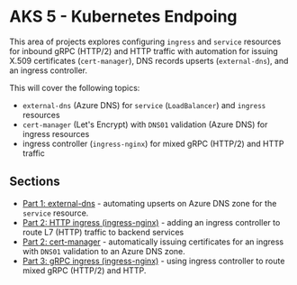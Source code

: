 # AKS 5 - Kubernetes Endpoing

This area of projects explores configuring `ingress` and `service` resources for inbound gRPC (HTTP/2) and HTTP traffic with automation for issuing X.509 certificates (`cert-manager`), DNS records upserts (`external-dns`), and an ingress controller.

This will cover the following topics:

* `external-dns` (Azure DNS) for `service` (`LoadBalancer`) and `ingress` resources
* `cert-manager` (Let's Encrypt) with `DNS01` validation (Azure DNS) for ingress resources
* ingress controller (`ingress-nginx`) for mixed gRPC (HTTP/2) and HTTP traffic

## Sections

* [Part 1: external-dns](./part_1_externaldns/README.md) - automating upserts on Azure DNS zone for the `service` resource.
* [Part 2: HTTP ingress (ingress-nginx)](./part_2_ingress_nginx/README.md) - adding an ingress controller to route L7 (HTTP) traffic to backend services
* [Part 2: cert-manager](./part_3_cert_manager/README.md) - automatically issuing certificates for an ingress with `DNS01` validation to an Azure DNS zone.
* [Part 3: gRPC ingress (ingress-nginx)](./part_4_ingress_nginx_grpc/README.md) - using ingress controller to route mixed gRPC (HTTP/2) and HTTP.  
